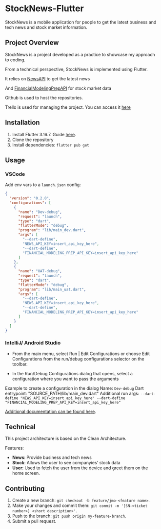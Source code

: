 # StockNews-Flutter

StockNews is a mobile application for people to get the latest business and tech news and stock market information.

## Project Overview

StockNews is a project developed as a practice to showcase my approach to coding.

From a technical perspective, StockNews is implemented using Flutter.

It relies on [NewsAPI](https://newsapi.org/docs) to get the latest news

And [FinancialModelingPrepAPI](https://site.financialmodelingprep.com/developer/docs) for stock market data

Github is used to host the repositories.

Trello is used for managing the project. You can access it [here](https://trello.com/b/3rgk1UiX/stocknews)

## Installation

1. Install Flutter 3.16.7. Guide [here](https://docs.flutter.dev/get-started/install).
2. Clone the repository
3. Install dependencies: `flutter pub get`

## Usage

### VSCode

Add env vars to a `launch.json` config:

```json
{
  "version": "0.2.0",
  "configurations": [
    {
      "name": "Dev-debug",
      "request": "launch",
      "type": "dart",
      "flutterMode": "debug",
      "program": "lib/main_dev.dart",
      "args": [
        "--dart-define",
        "NEWS_API_KEY=insert_api_key_here",
        "--dart-define",
        "FINANCIAL_MODELING_PREP_API_KEY=insert_api_key_here"
      ]
    },
    {
      "name": "UAT-debug",
      "request": "launch",
      "type": "dart",
      "flutterMode": "debug",
      "program": "lib/main_uat.dart",
      "args": [
        "--dart-define",
        "NEWS_API_KEY=insert_api_key_here",
        "--dart-define",
        "FINANCIAL_MODELING_PREP_API_KEY=insert_api_key_here"
      ]
    }
  ]
}
```

### IntelliJ/ Android Studio

- From the main menu, select Run | Edit Configurations or choose Edit Configurations from the run/debug configurations selector on the toolbar.

- In the Run/Debug Configurations dialog that opens, select a configuration where you want to pass the arguments

Example to create a configuration in the dialog
Name: `Dev-debug`
Dart entrypoint: "SOURCE_PATH/lib/main_dev.dart"
Additional run args: `--dart-define "NEWS_API_KEY=insert_api_key_here" --dart-define "FINANCIAL_MODELING_PREP_API_KEY=insert_api_key_here"`

[Additional documentation can be found here](https://www.jetbrains.com/help/idea/run-debug-configuration.html).

## Technical

This project architecture is based on the Clean Architecture.

Features:

- **News**: Provide business and tech news
- **Stock**: Allows the user to see companyies' stock data
- **User**: Used to fetch the user from the device and greet them on the home screen.

## Contributing

1. Create a new branch: `git checkout -b feature/jmo-<feature name>`.
2. Make your changes and commit them: `git commit -m '[SN-<ticket number>] <short description>'`.
3. Push to the branch: `git push origin my-feature-branch`.
4. Submit a pull request.
